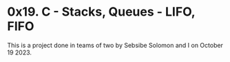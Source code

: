 # 0x19. C - Stacks, Queues - LIFO, FIFO
This is a project done in teams of two by Sebsibe Solomon and I on October 19 2023.
